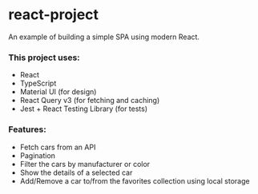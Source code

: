 # react-project

An example of building a simple SPA using modern React.

### This project uses:

- React
- TypeScript
- Material UI (for design)
- React Query v3 (for fetching and caching)
- Jest + React Testing Library (for tests)

### Features:

- Fetch cars from an API
- Pagination
- Filter the cars by manufacturer or color
- Show the details of a selected car
- Add/Remove a car to/from the favorites collection using local storage
